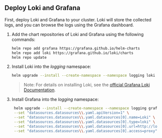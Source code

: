 ---
---
## Deploy Loki and Grafana

First, deploy Loki and Grafana to your cluster. Loki will store the collected logs, and you can browse the logs using the Grafana dashboard.

1. Add the chart repositories of Loki and Grafana using the following commands:

    ```bash
    helm repo add grafana https://grafana.github.io/helm-charts
    helm repo add loki https://grafana.github.io/loki/charts
    helm repo update
    ```

1. Install Loki into the *logging* namespace:

    ```bash
    helm upgrade --install --create-namespace --namespace logging loki loki/loki
    ```

    > Note: For details on installing Loki, see the [official Grafana Loki Documentation](https://grafana.com/docs/loki/latest/installation/helm/).

1. Install Grafana into the *logging* namespace:

   ```bash
    helm upgrade --install --create-namespace --namespace logging grafana grafana/grafana \
    --set "datasources.datasources\\.yaml.apiVersion=1" \
    --set "datasources.datasources\\.yaml.datasources[0].name=Loki" \
    --set "datasources.datasources\\.yaml.datasources[0].type=loki" \
    --set "datasources.datasources\\.yaml.datasources[0].url=http://loki:3100" \
    --set "datasources.datasources\\.yaml.datasources[0].access=proxy"
    ```
